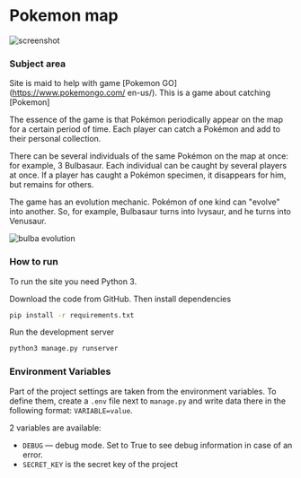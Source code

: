 # Pokemon map 

![screenshot](https://dvmn.org/filer/canonical/1563275070/172/) 

### Subject area 

Site is maid to help with game [Pokemon GO](https://www.pokemongo.com/ en-us/). This is a game about catching [Pokemon] 

The essence of the game is that Pokémon periodically appear on the map for a certain period of time. Each player can catch a Pokémon and add to their personal collection. 

There can be several individuals of the same Pokémon on the map at once: for example, 3 Bulbasaur. Each individual can be caught by several players at once. If a player has caught a Pokémon specimen, it disappears for him, but remains for others.

The game has an evolution mechanic. Pokémon of one kind can "evolve" into another. So, for example, Bulbasaur turns into Ivysaur, and he turns into Venusaur. 

![bulba evolution](https://dvmn.org/filer/canonical/1562265973/167/) 

### How to run 

To run the site you need Python 3. 

Download the code from GitHub. Then install dependencies 

```sh 
pip install -r requirements.txt 
``` 

Run the development server 

```sh 
python3 manage.py runserver 
``` 

### Environment Variables

Part of the project settings are taken from the environment variables. To define them, create a `.env` file next to `manage.py` and write data there in the following format: `VARIABLE=value`. 

2 variables are available: 
- `DEBUG` — debug mode. Set to True to see debug information in case of an error. 
- `SECRET_KEY` is the secret key of the project 
